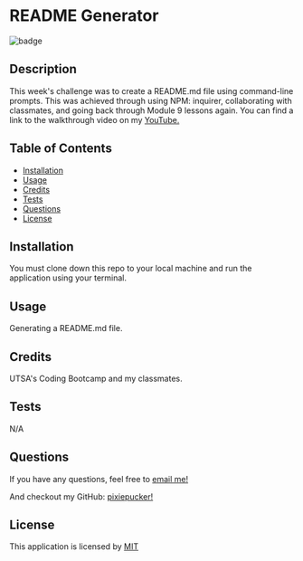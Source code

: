 
  # README Generator
  
  ![badge](https://img.shields.io/badge/License-MIT-blue)
  

  ## Description
  This week's challenge was to create a README.md file using command-line prompts. This was achieved through using NPM: inquirer, collaborating with classmates, and going back through Module 9 lessons again.
  You can find a link to the walkthrough video on my [YouTube.](https://www.youtube.com/watch?v=CjdVerSWTuU)

  ## Table of Contents
  - [Installation](#installation)
  - [Usage](#usage)
  - [Credits](#credits)
  - [Tests](#tests)
  - [Questions](#questions)
  - [License](#license)

  ## Installation
  You must clone down this repo to your local machine and run the application using your terminal.

  ## Usage
  Generating a README.md file.

  ## Credits
  UTSA's Coding Bootcamp and my classmates.

  ## Tests
  N/A

  ## Questions
  If you have any questions, feel free to [email me!](mailto:example@email.com)

  And checkout my GitHub: [pixiepucker!](https://github.com/pixiepucker)

  ## License
  
  This application is licensed by [MIT](https://opensource.org/licenses/MIT)
  

